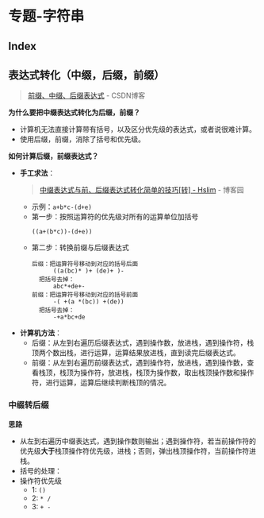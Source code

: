 专题-字符串
===

Index
---


## 表达式转化（中缀，后缀，前缀）
> [前缀、中缀、后缀表达式](https://blog.csdn.net/antineutrino/article/details/6763722) - CSDN博客 

**为什么要把中缀表达式转化为后缀，前缀？**
- 计算机无法直接计算带有括号，以及区分优先级的表达式，或者说很难计算。
- 使用后缀，前缀，消除了括号和优先级。

**如何计算后缀，前缀表达式？**
- **手工求法**：
  > [中缀表达式与前、后缀表达式转化简单的技巧[转] - Hslim](https://www.cnblogs.com/Hslim/p/5008460.html) - 博客园 
  - 示例：`a+b*c-(d+e)`
  - 第一步：按照运算符的优先级对所有的运算单位加括号
    ```
    ((a+(b*c))-(d+e))
    ```
  - 第二步：转换前缀与后缀表达式
    ```
    后缀：把运算符号移动到对应的括号后面
          ((a(bc)* )+ (de)+ )-
      把括号去掉：
          abc*+de+- 
    前缀：把运算符号移动到对应的括号前面
          -( +(a *(bc)) +(de))
      把括号去掉：
          -+a*bc+de
    ```
- **计算机方法**：
  - 后缀：从左到右遍历后缀表达式，遇到操作数，放进栈，遇到操作符，栈顶两个数出栈，进行运算，运算结果放进栈，直到读完后缀表达式。
  - 前缀：从左到右遍历前缀表达式，遇到操作符，放进栈，遇到操作数，查看栈顶，栈顶为操作符，放进栈，栈顶为操作数，取出栈顶操作数和操作符，进行运算，运算后继续判断栈顶的情况。

### 中缀转后缀

**思路**
- 从左到右遍历中缀表达式，遇到操作数则输出；遇到操作符，若当前操作符的优先级**大于**栈顶操作符优先级，进栈；否则，弹出栈顶操作符，当前操作符进栈。
- 括号的处理：
- 操作符优先级
  - 1: `()`
  - 2: `* /`
  - 3: `+ -`
